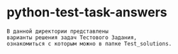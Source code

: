 # python-test-task-answers

    В данной директории представлены 
    варианты решения задач Тестового Задания,
    ознакомиться с которым можно в папке Test_solutions.